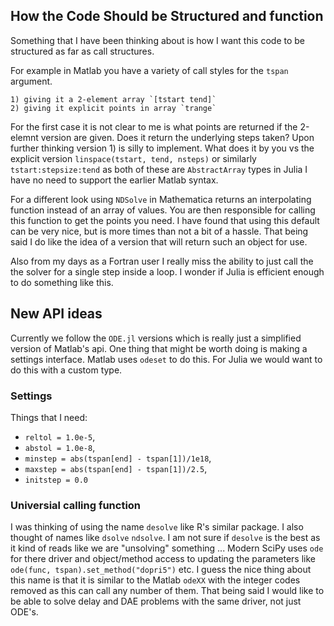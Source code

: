 ## How the Code Should be Structured and function
Something that I have been thinking about is how I want this code to be
structured as far as call structures.

For example in Matlab you have a variety of call styles for the `tspan`
argument.

    1) giving it a 2-element array `[tstart tend]`
    2) giving it explicit points in array `trange`

For the first case it is not clear to me is what points are returned if the
2-elemnt version are given. Does it return the underlying steps taken? Upon
further thinking version 1) is silly to implement. What does it by you vs the
explicit version `linspace(tstart, tend, nsteps)` or similarly `tstart:stepsize:tend`
as both of these are `AbstractArray` types in Julia I have no need to support
the earlier Matlab syntax.

For a different look using `NDSolve` in Mathematica returns an interpolating
function instead of an array of values. You are then responsible for calling
this function to get the points you need. I have found that using this default
can be very nice, but is more times than not a bit of a hassle. That being said
I do like the idea of a version that will return such an object for use.

Also from my days as a Fortran user I really miss the ability to just call the
the solver for a single step inside a loop. I wonder if Julia is efficient
enough to do something like this.

## New API ideas
Currently we follow the `ODE.jl` versions which is really just a simplified
version of Matlab's api. One thing that might be worth doing is making a
settings interface. Matlab uses `odeset` to do this. For Julia we would want
to do this with a custom type.

### Settings
Things that I need:
* `reltol = 1.0e-5`,
* `abstol = 1.0e-8`,
* `minstep = abs(tspan[end] - tspan[1])/1e18`,
* `maxstep = abs(tspan[end] - tspan[1])/2.5`,
* `initstep = 0.0`

### Universial calling function
I was thinking of using the name `desolve` like R's similar package. I also thought of names like `dsolve` `ndsolve`. I am not sure if `desolve` is the best
as it kind of reads like we are "unsolving" something ... Modern SciPy uses `ode` for there driver and object/method access to updating the parameters like
`ode(func, tspan).set_method("dopri5")` etc. I guess the nice thing about this name is that it is similar to the Matlab `odeXX` with the integer codes removed as this can call any number of them. That being said I would like to be able to solve delay and DAE problems with the same driver, not just ODE's.
